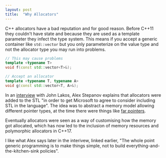```yaml
---
layout: post
title:  "Why Allocators"
---
```


C++ allocators have a bad reputation and for good reason. Before C++11 they
couldn't have state and because they are used as a template parameter they
infect the type system. This means if you accept a generic container like
`std::vector` but you only parameterize on the value type and not the allocator
type you may run into problems.

```cpp
// This may cause problems
template <typename T>
void f(const std::vector<T>&);

// Accept an allocator
template <typename T, typename A>
void g(const std::vector<T, A>&);
```

In an [interview](https://www.informit.com/articles/article.aspx?p=2314360)
with John Lakos, Alex Stepanov explains that allocators were added to the STL
"in order to get Microsoft to agree to consider including STL in the language".
The idea was to abstract a memory model allowing different pointer types, at
the time there were things like [far
pointers](https://en.wikipedia.org/wiki/Far_pointer).

Eventually allocators were seen as a way of customising how the memory got
allocated, which has now led to the inclusion of memory resources and
polymorphic allocators in C++17.

I like what Alex says later in the interivew, linked earlier, "The whole point
generic programming is to make things simple, not to build
everything-and-the-kitchen-sink policies".
